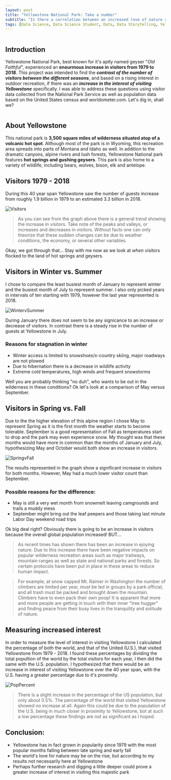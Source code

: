 ```yaml
---
layout: post
title: "Yellowstone National Park: Take a number"
subtitle: "Is there a correlation between an increased love of nature and the rise in visitation at Yellowstone?" 
tags: [Data Science, Data Science Student, Data, Data Storytelling, Yellowstone, National Parks, Nature, Old Faithful, Geysers, Hot Springs]
---
```


<img src="https://i.imgur.com/dDWCWZS.jpg" class="align-center" alt="">

## Introduction  
Yellowstone National Park, best known for it's aptly named geyser "_Old Faithful_", experienced an **enourmous increase in visitors from 1979 to 2018**. This project was intended to find the _**contrast of the number of visitors between the different seasons**_, and based on a rising interest in outdoor recreation, if there was an _**increase in the interest of visiting Yellowstone**_ specifically. I was able to address these questions using visitor data collected from the National Park Service as well as population data based on the United States census and worldometer.com. Let's dig in, shall we? 

<img src="https://i.imgur.com/bZwvrHO.jpg" class="align-center" alt="">

## About Yellowstone  
This national park is **3,500 square miles of wilderness situated atop of a volcanic hot spot**. Although most of the park is in Wyoming, this recreation area spreads into parts of Montana and Idaho as well. In addition to the dramatic canyons, alpine rivers and lush forests, Yellowstone National park features **hot springs and gushing geysers**. This park is also home to a variety of wildlife, including bears, wolves, bison, elk and antelope.

## Visitors 1979 - 2018 
During this 40 year span Yellowstone saw the number of guests increase from roughly 1.9 billion in 1979 to an estimated 3.3 billion in 2018.

![Visitors](https://i.imgur.com/WJFApHc.png)

> As you can see  from the graph above there is a general trend showing the increase in visitors. Take note of the peaks and valleys, or increases and decreases in visitors. Without facts one can only theorize that these sudden changes can be due to weather conditions, the economy, or several other variables. 

Okay, we got through that... Stay with me now as we look at _when_ visitors flocked to the land of hot springs and geysers. 

## Visitors in Winter vs. Summer
I chose to compare the least busiest month of January to represent winter and the busiest month of July to represent summer. I also only picked years in intervals of ten starting with 1979, however the last year represented is 2018.   

![WintervSummer](https://i.imgur.com/kBhnz2K.png)

During January there does not seem to be any signicance to an increase or decrease of visitors. In contrast there is a steady rise in the number of guests at Yellowstone in July. 

### Reasons for stagnation in winter
* Winter access is limited to snowshoes/x-country skiing, major roadways are not plowed
* Due to hibernation there is a decrease in wildlife activity
* Extreme cold temperatures, high winds and frequent snowstorms

Well you are probably thinking "no duh", who wants to be out in the wilderness in these conditions? Ok let's look at a comparison of May versus September.

## Visitors in Spring vs. Fall
Due to the the higher elevation of this alpine region I chose May to represent Spring as it is the first month the weather starts to become tolerable. September is a good representation of Fall as temperatures start to drop and the park may even experience snow. My thought was that these months would have more in common than the months of January and July, hypothesizing May and October would both show an increase in visitors.

![SpringvFall](https://i.imgur.com/TpwQ6EY.png)

The results represented in the graph show a significant increase in visitors for both months. However, May had a much lower visitor count than September.

### Possible reasons for the difference:
* May is still a very wet month from snowmelt leaving camgrounds and trails a muddy mess
* September might bring out the leaf peepers and those taking last minute Labor Day weekend road trips

Ok big deal right? Obviously there is going to be an increase in visitors because the overall global population increased! BUT...

>As recent times has shown there has been an increase in ejoying nature. Due to this increase there have been negative impacts on popular wilderness recreation areas such as major trailways, mountain ranges as well as state and national parks and forests. So certain protocols have been put in place in these areas to reduce human impact. 

> For example, at snow capped Mt. Rainier in Washington the number of climbers are limited per year, must be led in groups by a park official, and all trash must be packed and brought down the mountain. Climbers have to even pack their own poop! It is apparent that more and more people are getting in touch with their inner "tree hugger" and finding peace from their busy lives in the tranquility and solitude of nature.

## Measuring increased interest
In order to measure the level of interest in visiting Yellowstone I calculated the percentage of both the world, and that of the United (U.S.), that visited Yellowstone from 1979 - 2018. I found these percentages by dividing the total popultion of the world by the total visitors for each year, I then did the same with the U.S. population. I hypothesized that there would be an increase in interest of visiting Yellowstone over the 40 year span, with the U.S. having a greater percentage due to it's proximity.  

![PopPercent](https://i.imgur.com/1nNZqOJ.png)

>There is a slight increase in the percentage of the US population, but only about 0.5%. The percentage of the world that visited Yellowstone showed no increase at all. Again this could be due to the population of the U.S. being in much closer in proximity to Yellowstone, bot at such a low percentage these findings are not as significant as I hoped.  

## Conclusion:
* Yellowstone has in fact grown in popularity since 1979 with the most popular months falling between late spring and early fall
* The world's love for nature may be on the rise, but according to my results not necessarily here at Yellowstone
* Perhaps further research and digging a little deeper could prove a greater increase of interest in visiting this majestic park 

<img src="https://i.imgur.com/J4kHuHZ.jpg" class="align-center" alt="">
